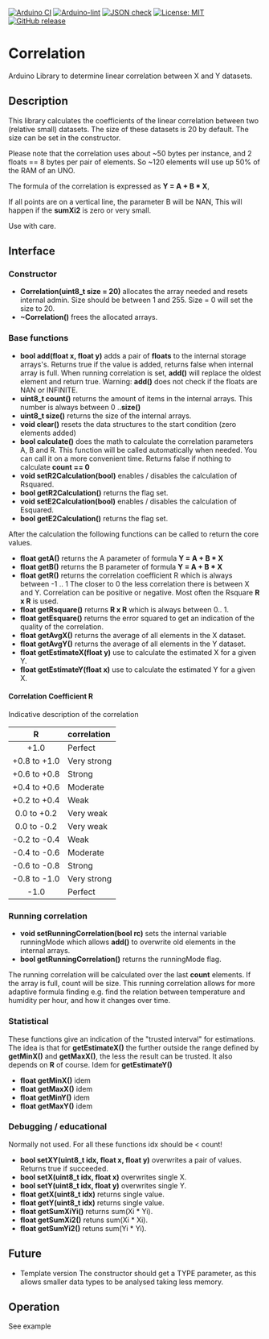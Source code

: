 
[![Arduino CI](https://github.com/RobTillaart/Correlation/workflows/Arduino%20CI/badge.svg)](https://github.com/marketplace/actions/arduino_ci)
[![Arduino-lint](https://github.com/RobTillaart/Correlation/actions/workflows/arduino-lint.yml/badge.svg)](https://github.com/RobTillaart/Correlation/actions/workflows/arduino-lint.yml)
[![JSON check](https://github.com/RobTillaart/Correlation/actions/workflows/jsoncheck.yml/badge.svg)](https://github.com/RobTillaart/Correlation/actions/workflows/jsoncheck.yml)
[![License: MIT](https://img.shields.io/badge/license-MIT-green.svg)](https://github.com/RobTillaart/Correlation/blob/master/LICENSE)
[![GitHub release](https://img.shields.io/github/release/RobTillaart/Correlation.svg?maxAge=3600)](https://github.com/RobTillaart/Correlation/releases)


# Correlation

Arduino Library to determine linear correlation between X and Y datasets.


## Description

This library calculates the coefficients of the linear correlation 
between two (relative small) datasets. The size of these datasets is 
20 by default. The size can be set in the constructor. 

Please note that the correlation uses about ~50 bytes per instance,
and 2 floats == 8 bytes per pair of elements.
So ~120 elements will use up 50% of the RAM of an UNO.

The formula of the correlation is expressed as **Y = A + B \* X**,

If all points are on a vertical line, the parameter B will be NAN,
This will happen if the **sumXi2** is zero or very small. 

Use with care.


## Interface


### Constructor

- **Correlation(uint8_t size = 20)** allocates the array needed and resets internal admin. Size should be between 1 and 255. Size = 0 will set the size to 20.
- **~Correlation()** frees the allocated arrays.


### Base functions

- **bool add(float x, float y)** adds a pair of **floats** to the internal storage arrays's.
Returns true if the value is added, returns false when internal array is full.
When running correlation is set, **add()** will replace the oldest element and return true.
Warning: **add()** does not check if the floats are NAN or INFINITE.
- **uint8_t count()** returns the amount of items in the internal arrays. 
This number is always between 0 ..**size()**
- **uint8_t size()** returns the size of the internal arrays.
- **void clear()** resets the data structures to the start condition (zero elements added)
- **bool calculate()** does the math to calculate the correlation parameters A, B and R. 
This function will be called automatically when needed.
You can call it on a more convenient time. 
Returns false if nothing to calculate **count == 0**
- **void setR2Calculation(bool)** enables / disables the calculation of Rsquared.
- **bool getR2Calculation()** returns the flag set.
- **void setE2Calculation(bool)** enables / disables the calculation of Esquared.
- **bool getE2Calculation()** returns the flag set.

After the calculation the following functions can be called to return the core values.
- **float getA()** returns the A parameter of formula **Y = A + B \* X**
- **float getB()** returns the B parameter of formula **Y = A + B \* X**
- **float getR()** returns the correlation coefficient R which is always between -1 .. 1
The closer to 0 the less correlation there is between X and Y. 
Correlation can be positive or negative. 
Most often the Rsquare **R x R** is used.
- **float getRsquare()** returns **R x R** which is always between 0.. 1.
- **float getEsquare()** returns the error squared to get an indication of the
quality of the correlation.
- **float getAvgX()** returns the average of all elements in the X dataset.
- **float getAvgY()** returns the average of all elements in the Y dataset.
- **float getEstimateX(float y)** use to calculate the estimated X for a given Y.
- **float getEstimateY(float x)** use to calculate the estimated Y for a given X.


#### Correlation Coefficient R

Indicative description of the correlation

|  R            |  correlation  |
|:-------------:|:--------------|
| +1.0          | Perfect       |
| +0.8 to +1.0  | Very strong   |
| +0.6 to +0.8  | Strong        |
| +0.4 to +0.6  | Moderate      |
| +0.2 to +0.4  | Weak          |
|  0.0 to +0.2  | Very weak     |
|  0.0 to -0.2  | Very weak     |
| -0.2 to -0.4  | Weak          |
| -0.4 to -0.6  | Moderate      |
| -0.6 to -0.8  | Strong        |
| -0.8 to -1.0  | Very strong   |
| -1.0          | Perfect       |


### Running correlation

- **void setRunningCorrelation(bool rc)** sets the internal variable 
runningMode which allows **add()** to overwrite old elements in the
internal arrays. 
- **bool getRunningCorrelation()** returns the runningMode flag.

The running correlation will be calculated over the last **count** elements. If the array is full, count will be size.
This running correlation allows for more adaptive formula finding e.g. find the relation between
temperature and humidity per hour, and how it changes over time.


### Statistical

These functions give an indication of the "trusted interval" for estimations.
The idea is that for **getEstimateX()** the further outside the range defined
by **getMinX()** and **getMaxX()**, the less the result can be trusted.
It also depends on **R** of course. Idem for **getEstimateY()**

- **float getMinX()** idem
- **float getMaxX()** idem
- **float getMinY()** idem
- **float getMaxY()** idem


### Debugging / educational

Normally not used. For all these functions idx should be < count!

- **bool setXY(uint8_t idx, float x, float y)** overwrites a pair of values.
Returns true if succeeded.
- **bool setX(uint8_t idx, float x)** overwrites single X.
- **bool setY(uint8_t idx, float y)** overwrites single Y.
- **float getX(uint8_t idx)** returns single value.
- **float getY(uint8_t idx)** returns single value.
- **float getSumXiYi()** returns sum(Xi \* Yi).
- **float getSumXi2()** retuns sum(Xi \* Xi).
- **float getSumYi2()** retuns sum(Yi \* Yi).


## Future

- Template version
The constructor should get a TYPE parameter, as this
allows smaller data types to be analysed taking less memory.


## Operation 

See example

